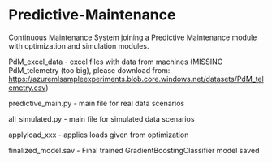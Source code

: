 # Predictive-Maintenance
Continuous Maintenance System joining a Predictive Maintenance  module with optimization and simulation modules.

PdM_excel_data - excel files with data from machines (MISSING PdM_telemetry (too big), please download from: https://azuremlsampleexperiments.blob.core.windows.net/datasets/PdM_telemetry.csv)

predictive_main.py - main file for real data scenarios

all_simulated.py - main file for simulated data scenarios

applyload_xxx - applies loads given from optimization

finalized_model.sav - Final trained GradientBoostingClassifier model saved 

